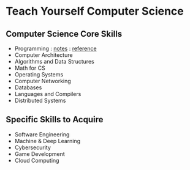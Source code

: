 # Teach Yourself Computer Science

## Computer Science Core Skills

- Programming : [notes](./core-skills/programming.md) : [reference](https://teachyourselfcs.com/#programming)
- Computer Architecture
- Algorithms and Data Structures
- Math for CS
- Operating Systems
- Computer Networking
- Databases
- Languages and Compilers
- Distributed Systems

## Specific Skills to Acquire

- Software Engineering
- Machine & Deep Learning
- Cybersecurity
- Game Development
- Cloud Computing
